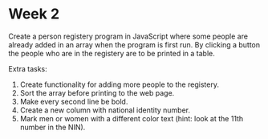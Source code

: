# Week 2

Create a person registery program in JavaScript where some people are already added in an array when the program is first run.
By clicking a button the people who are in the registery are to be printed in a table.

Extra tasks:

1. Create functionality for adding more people to the registery.
2. Sort the array before printing to the web page.
3. Make every second line be bold.
4. Create a new column with national identity number.
5. Mark men or women with a different color text (hint: look at the 11th number in the NIN).
